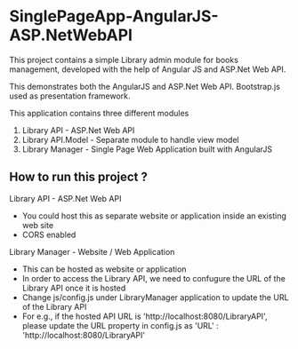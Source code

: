 SinglePageApp-AngularJS-ASP.NetWebAPI
=====================================

This project contains a simple Library admin module for books management, developed with the help of Angular JS and ASP.Net Web API.

This demonstrates both the AngularJS and ASP.Net Web API. Bootstrap.js used as presentation framework.

This application contains three different modules

1. Library API - ASP.Net Web API
2. Library API.Model - Separate module to handle view model
3. Library Manager - Single Page Web Application built with AngularJS

How to run this project ?
-------------------------

Library API - ASP.Net Web API

* You could host this as separate website or application inside an existing web site
* CORS enabled

Library Manager - Website / Web Application

* This can be hosted as website or application
* In order to access the Library API, we need to confugure the URL of the Library API once it is hosted
* Change js/config.js under LibraryManager application to update the URL of the Library API
* For e.g., if the hosted API URL is 'http://localhost:8080/LibraryAPI', please update the URL property in config.js as 'URL' : 'http://localhost:8080/LibraryAPI'




